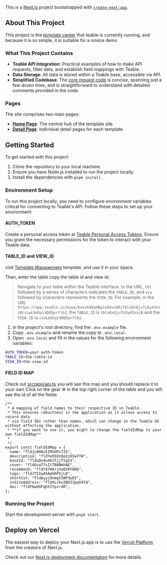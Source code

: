 This is a [Next.js](https://nextjs.org/) project bootstrapped with [`create-next-app`](https://github.com/vercel/next.js/tree/canary/packages/create-next-app).

## About This Project
This project is the [template center](https://template.teable.io) that teable is currently running, and because it is so simple, it is suitable for a novice demo

### What This Project Contains

- **Teable API Integration**: Practical examples of how to make API requests, filter data, and establish field mappings with Teable.
- **Data Storage**: All data is stored within a Teable base, accessible via API.
- **Simplified Codebase**: The [core request code](src/app/api.ts) is concise, spanning just a few dozen lines, and is straightforward to understand with detailed comments provided in the code.

### Pages

The site comprises two main pages:
- **[Home Page](src/app/page.tsx)**: The central hub of the template site.
- **[Detail Page](src/app/t/[slug]/page.tsx)**: Individual detail pages for each template.

## Getting Started

To get started with this project:
1. Clone the repository to your local machine.
2. Ensure you have Node.js installed to run the project locally.
3. Install the dependencies with `pnpm install`.

### Environment Setup

To run this project locally, you need to configure environment variables critical for connecting to Teable's API. Follow these steps to set up your environment:

#### AUTH_TOKEN

Create a personal access token at [Teable Personal Access Tokens](https://app.teable.cn/setting/personal-access-token). Ensure you grant the necessary permissions for the token to interact with your Teable data.

#### TABLE_ID and VIEW_ID

visit [Template Management](https://template.teable.io/t/recS2CiVjWak6EQ7vG7) template, and use it in your space.

Then, enter the table copy the table id and view id.
> Navigate to your table within the Teable interface. In the URL, `tbl` followed by a series of characters indicates the `TABLE_ID`, and `viw` followed by characters represents the `VIEW_ID`. For example, in the URL `https://app.teable.io/base/bsecK4OyHBpinO4vvGR/tblvKxQjv7cEy43xxjB/viwLbdUyL9DQOprYlb2`, the `TABLE_ID` is `tblvKxQjv7cEy43xxjB` and the `VIEW_ID` is `viwLbdUyL9DQOprYlb2`.


1. In the project's root directory, find the `.env.example` file.
2. Copy `.env.example` and rename the copy to `.env.local`.
3. Open `.env.local` and fill in the values for the following environment variables:
```sh
AUTH_TOKEN=your-auth-token
TABLE_ID=the-table-id
VIEW_ID=the-view-id
```

#### FIELD ID MAP
Check out [src/app/api.ts](src/app/api.ts) you will see this map and you should replace it to your own
Click on the gear ⚙️ in the top right corner of the table and you will see the id of all the fields
```code
/**
 * A mapping of field names to their respective ID in Teable.
 * This ensures robustness in the application as it allows access to record data
 * via field IDs rather than names, which can change in the Teable UI without affecting the application.
 * **if you want to use it, you might to change the fieldIdMap to your own fieldIdMap**
 *
 */
export const fieldIdMap = {
  name: "fldjLW98cEIM1HPs725",
  description: "fldYehDZnQa2zOIwYTW",
  baseId: "flduDv4n46lFjjTtg53",
  cover: "fldGvaTfxIt7BANmhAE",
  recommend: "fldt47H4rjXaB2RYADb",
  tags: "fldJT5IwA5AmhRFDjL0",
  shortCut: "fldAyyj9nmgt5WPdyEE",
  inSiteAddress: "fldXLcku2BHJ3paX4lN",
  doc: "fldF6wHXFqhXIYpzr4R",
};

```

### Running the Project
Start the development server with `pnpm start`.

## Deploy on Vercel

The easiest way to deploy your Next.js app is to use the [Vercel Platform](https://vercel.com/new?utm_medium=default-template&filter=next.js&utm_source=create-next-app&utm_campaign=create-next-app-readme) from the creators of Next.js.

Check out our [Next.js deployment documentation](https://nextjs.org/docs/deployment) for more details.
